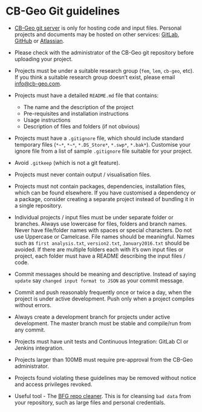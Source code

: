 # CB-Geo Git guidelines

* [CB-Geo git server](https://git.cb-geo.com) is only for hosting code and input files. Personal projects and documents may be hosted on other services: [GitLab](https://gitlab.com/), [GitHub](https://www.github.com/) or [Atlassian](https://www.atlassian.com/).

* Please check with the administrator of the CB-Geo git repository before uploading your project. 

* Projects must be under a suitable research group (`fem`, `lem`, `cb-geo`, etc). If you think a suitable research group doesn’t exist, please email [info@cb-geo.com](mailto:info@cb-geo.com).

* Projects must have a detailed `README.md` file that contains:
	* The name and the description of the project
	* Pre-requisites and installation instructions
	* Usage instructions
	* Description of files and folders (if not obvious)

* Projects must have a `.gitignore` file, which should include standard temporary files (`*~*`, `*~*`, `*.DS_Store*`, `*.swp*`, `*.bak*`). Customise your ignore file from a list of sample `.gitignore` file suitable for your project. 

* Avoid `.gitkeep` (which is not a git feature).

* Projects must never contain output / visualisation files.

* Projects must not contain packages, dependencies, installation files, which can be found elsewhere. If you have customised a dependency or a package, consider creating a separate project instead of bundling it in a single repository.

* Individual projects / input files must be under separate folder or branches. Always use lowercase for files, folders and branch names. Never have file/folder names with spaces or special characters. Do not use Uppercase or Camelcase. File names should be meaningful. Names such as `first analysis.txt`, `version2.txt`, `January2016.txt` should be avoided. If there are multiple folders each with it’s own input files or project, each folder must have a README describing the input files / code. 

* Commit messages should be meaning and descriptive. Instead of saying `update` say `changed input format to JSON` as your commit message. 

* Commit and push reasonably frequently once or twice a day, when the project is under active development. Push only when a project compiles without errors.

* Always create a development branch for projects under active development. The master branch must be stable and compile/run from any commit. 

* Projects must have unit tests and Continuous Integration: GitLab CI or Jenkins integration.

* Projects larger than 100MB must require pre-approval from the CB-Geo administrator.

* Projects found violating these guidelines may be removed without notice and access privileges revoked.

* Useful tool -  The [BFG repo cleaner](https://rtyley.github.io/bfg-repo-cleaner/). This is for cleansing `bad data` from your repository, such as large files and personal credentials. 
